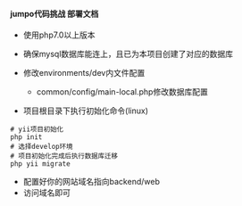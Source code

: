 #### jumpo代码挑战 部署文档
- 使用php7.0以上版本
- 确保mysql数据库能连上，且已为本项目创建了对应的数据库
- 修改environments/dev内文件配置
    - common/config/main-local.php修改数据库配置
    
- 项目根目录下执行初始化命令(linux)
```
# yii项目初始化
php init
# 选择develop环境
# 项目初始化完成后执行数据库迁移
php yii migrate
```
- 配置好你的网站域名指向backend/web
- 访问域名即可
